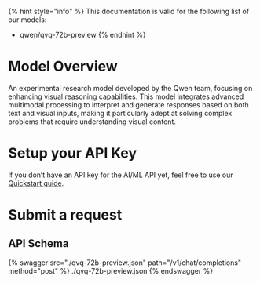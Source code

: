 [#references:start]: <> ({ "template": "openapi" })
{% hint style="info" %}
This documentation is valid for the following list of our models:
* qwen/qvq-72b-preview
{% endhint %}

# Model Overview
An experimental research model developed by the Qwen team, focusing on enhancing visual reasoning capabilities. This model integrates advanced multimodal processing to interpret and generate responses based on both text and visual inputs, making it particularly adept at solving complex problems that require understanding visual content.

# Setup your API Key
If you don’t have an API key for the AI/ML API yet, feel free to use our [Quickstart guide](https://docs.aimlapi.com/quickstart/setting-up).

# Submit a request
## API Schema
{% swagger src="./qvq-72b-preview.json" path="/v1/chat/completions" method="post" %}
./qvq-72b-preview.json
{% endswagger %}

[#references:end]: <> ({})